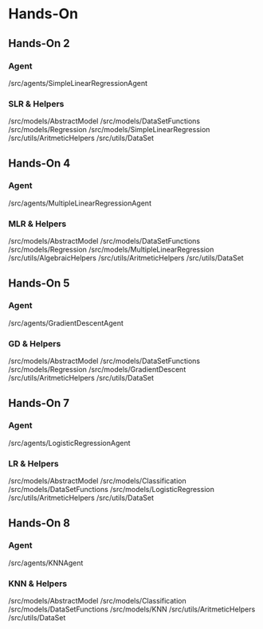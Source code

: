 # Hands-On

## Hands-On 2

### Agent

/src/agents/SimpleLinearRegressionAgent

### SLR & Helpers

/src/models/AbstractModel
/src/models/DataSetFunctions
/src/models/Regression
/src/models/SimpleLinearRegression
/src/utils/AritmeticHelpers
/src/utils/DataSet

## Hands-On 4

### Agent

/src/agents/MultipleLinearRegressionAgent

### MLR & Helpers

/src/models/AbstractModel
/src/models/DataSetFunctions
/src/models/Regression
/src/models/MultipleLinearRegression
/src/utils/AlgebraicHelpers
/src/utils/AritmeticHelpers
/src/utils/DataSet

## Hands-On 5

### Agent

/src/agents/GradientDescentAgent

### GD & Helpers

/src/models/AbstractModel
/src/models/DataSetFunctions
/src/models/Regression
/src/models/GradientDescent
/src/utils/AritmeticHelpers
/src/utils/DataSet

## Hands-On 7

### Agent

/src/agents/LogisticRegressionAgent

### LR & Helpers

/src/models/AbstractModel
/src/models/Classification
/src/models/DataSetFunctions
/src/models/LogisticRegression
/src/utils/AritmeticHelpers
/src/utils/DataSet

## Hands-On 8

### Agent

/src/agents/KNNAgent

### KNN & Helpers

/src/models/AbstractModel
/src/models/Classification
/src/models/DataSetFunctions
/src/models/KNN
/src/utils/AritmeticHelpers
/src/utils/DataSet